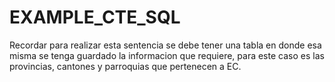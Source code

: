 # EXAMPLE_CTE_SQL
Recordar para realizar esta sentencia se debe tener una tabla en donde esa misma se tenga guardado la informacion que requiere, para este caso es las provincias, cantones y parroquias que pertenecen a EC.

